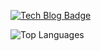 
<!---
sonhl0723/sonhl0723 is a ✨ special ✨ repository because its `README.md` (this file) appears on your GitHub profile.
You can click the Preview link to take a look at your changes.
--->

[![Tech Blog Badge](http://img.shields.io/badge/-Tech%20blog-black?style=flat-square&logo=aiqfome&link=https://sonhl0723.github.io/)](https://sonhl0723.github.io/)

![Top Languages](https://github-readme-stats.vercel.app/api/top-langs/?username=sonhl0723&theme=dark&count_private=true&layout=compact)
<br><br><br>

